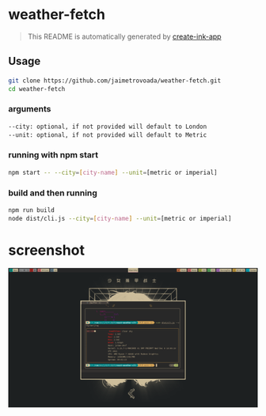 # weather-fetch

> This README is automatically generated by [create-ink-app](https://github.com/vadimdemedes/create-ink-app)


## Usage
```bash
git clone https://github.com/jaimetrovoada/weather-fetch.git
cd weather-fetch
```
### arguments
```bash
--city: optional, if not provided will default to London
--unit: optional, if not provided will default to Metric
```
### running with npm start
```bash
npm start -- --city=[city-name] --unit=[metric or imperial]
```
### build and then running
```bash
npm run build
node dist/cli.js --city=[city-name] --unit=[metric or imperial]
```

# screenshot
<img src="./example/2021-12-28_19-01.png" />
